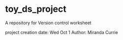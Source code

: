 # toy_ds_project
A repository for Version control worksheet

project creation date: Wed Oct 1 
Author: Miranda Currie
